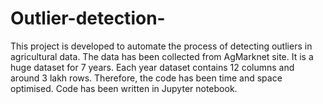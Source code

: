 # Outlier-detection-

This project is developed to automate the process of detecting outliers in agricultural data. The data has been collected from AgMarknet site. It is a huge dataset for 7 years. Each year dataset contains 12 columns and around 3 lakh rows. Therefore, the code has been time and space optimised. Code has been written in Jupyter notebook.

